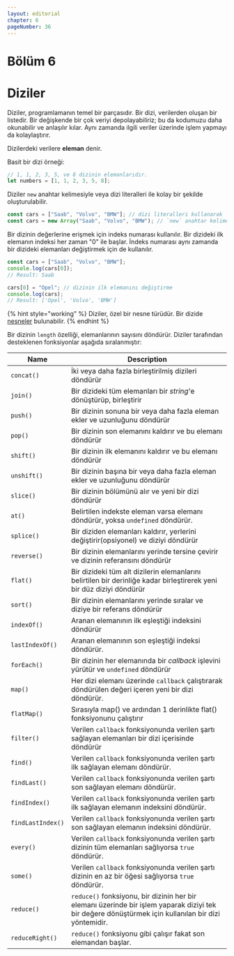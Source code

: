```yaml
---
layout: editorial
chapter: 6
pageNumber: 36
---
```


# Bölüm 6

# Diziler

Diziler, programlamanın temel bir parçasıdır. Bir dizi, verilerden oluşan bir listedir. Bir değişkende bir çok veriyi depolayabiliriz; bu da kodumuzu daha okunabilir ve anlaşılır kılar. Aynı zamanda ilgili veriler üzerinde işlem yapmayı da kolaylaştırır.

Dizilerdeki verilere **eleman** denir.

Basit bir dizi örneği:

```javascript
// 1, 1, 2, 3, 5, ve 8 dizinin elemanlarıdır.
let numbers = [1, 1, 2, 3, 5, 8];
```
Diziler `new` anahtar kelimesiyle veya dizi literalleri ile kolay bir şekilde oluşturulabilir.&#x20;

```javascript
const cars = ["Saab", "Volvo", "BMW"]; // dizi literalleri kullanarak
const cars = new Array("Saab", "Volvo", "BMW"); // `new` anahtar kelimesi kullanarak
```
Bir dizinin değerlerine erişmek için indeks numarası kullanılır. Bir dizideki ilk elemanın indeksi her zaman "0" ile başlar. İndeks numarası aynı zamanda bir dizideki elemanları değiştirmek için de kullanılır.

```javascript
const cars = ["Saab", "Volvo", "BMW"];
console.log(cars[0]); 
// Result: Saab

cars[0] = "Opel"; // dizinin ilk elemanını değiştirme
console.log(cars);
// Result: ['Opel', 'Volvo', 'BMW']
```

{% hint style="working" %}
Diziler, özel bir nesne türüdür. Bir dizide [nesneler](../objects/) bulunabilir.
{% endhint %}

&#x20;Bir dizinin `length` özelliği, elemanlarının sayısını döndürür. Diziler tarafından desteklenen fonksiyonlar aşağıda sıralanmıştır:

| Name              | Description                                                                                                                                       |
| ----------------- | ------------------------------------------------------------------------------------------------------------------------------------------------- |
| `concat()`        | İki veya daha fazla birleştirilmiş dizileri döndürür                                                                                              |
| `join()`          | Bir dizideki tüm elemanları bir *string*'e dönüştürüp, birleştirir                                                                                |
| `push()`          | Bir dizinin sonuna bir veya daha fazla eleman ekler ve uzunluğunu döndürür                                                                        |
| `pop()`           | Bir dizinin son elemanını kaldırır ve bu elemanı döndürür                                                                                         |
| `shift()`         | Bir dizinin ilk elemanını kaldırır ve bu elemanı döndürür                                                                                         |
| `unshift()`       | Bir dizinin başına bir veya daha fazla eleman ekler ve uzunluğunu döndürür                                                                        |
| `slice()`         | Bir dizinin bölümünü alır ve yeni bir dizi döndürür                                                                                               |
| `at()`            | Belirtilen indekste eleman varsa elemanı döndürür, yoksa `undefined` döndürür.                                                                    |
| `splice()`        | Bir diziden elemanları kaldırır, yerlerini değiştirir(opsiyonel) ve diziyi döndürür                                                               |
| `reverse()`       | Bir dizinin elemanlarını yerinde tersine çevirir ve dizinin referansını döndürür                                                                  |
| `flat()`          | Bir dizideki tüm alt dizilerin elemanlarını belirtilen bir derinliğe kadar birleştirerek yeni bir düz diziyi döndürür                             |
| `sort()`          | Bir dizinin elemanlarını yerinde sıralar ve diziye bir referans döndürür                                                                          |
| `indexOf()`       | Aranan elemanının ilk eşleştiği indeksini döndürür                                                                                                |
| `lastIndexOf()`   | Aranan elemanının son eşleştiği indeksi döndürür.                                                                                                 |
| `forEach()`       | Bir dizinin her elemanında bir *callback* işlevini yürütür ve `undefined` döndürür                                                                |
| `map()`           | Her dizi elemanı üzerinde `callback` çalıştırarak döndürülen değeri içeren yeni bir dizi döndürür.                                                |
| `flatMap()`       | Sırasıyla map() ve ardından 1 derinlikte flat() fonksiyonunu çalıştırır                                                                           |                          |
| `filter()`        | Verilen `callback` fonksiyonunda verilen şartı sağlayan elemanları bir dizi içerisinde döndürür                                                   |
| `find()`          | Verilen `callback` fonksiyonunda verilen şartı ilk sağlayan elemanı döndürür.                                                                     |
| `findLast()`      | Verilen `callback` fonksiyonunda verilen şartı son sağlayan elemanı döndürür.                                                                     |
| `findIndex()`     | Verilen `callback` fonksiyonunda verilen şartı ilk sağlayan elemanın indeksini döndürür.                                                          |
| `findLastIndex()` | Verilen `callback` fonksiyonunda verilen şartı son sağlayan elemanın indeksini döndürür.                                                          |
| `every()`         | Verilen `callback` fonksiyonunda verilen şartı dizinin tüm elemanları sağlıyorsa `true` döndürür.                                                 |                         |
| `some()`          | Verilen `callback` fonksiyonunda verilen şartı dizinin en az bir öğesi sağlıyorsa `true` döndürür.                                                |
| `reduce()`        | `reduce()` fonksiyonu, bir dizinin her bir elemanı üzerinde bir işlem yaparak diziyi tek bir değere dönüştürmek için kullanılan bir dizi yöntemidir.|
| `reduceRight()`   | `reduce()` fonksiyonu gibi çalışır fakat son elemandan başlar.                                                                                    |

